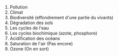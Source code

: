 1) Pollution
2) Climat
3) Biodiversité (effondrement d'une partie du vivants)
4) Dégradation des sols
5) Les cycles de l'eau
6) Les cycles biochimique (azote, phosphore)
7) Acidification des océans
8) Saturation de l'air (Pas encore)
9) Ozone (On en sort)

